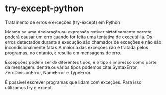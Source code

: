 # try-except-python
Tratamento de erros e exceções (try-except) em Python 

Mesmo se uma declaração ou expressão estiver sintaticamente correta, poderá causar um erro quando for feita uma tentativa de executá-la. Os erros detectados durante a execução são chamados de exceções e não são incondicionalmente fatais
A maioria das exceções não é tratada pelos programas, no entanto, e resulta em mensagens de erro.

Excepções podem ser de diferentes tipos, e o tipo é impresso como parte da mensagem: dentre os vários tipos podemos citar SyntaxError, ZeroDivisionError, NameError e TypeError.

É possível escrever programas que lidam com exceções. Para isso utilizamos try e except.



